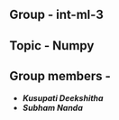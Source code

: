 ## Group - int-ml-3
## Topic - Numpy
## Group members -
* ***Kusupati Deekshitha*** 
* ***Subham Nanda***   

